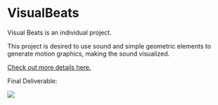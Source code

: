 # VisualBeats

Visual Beats is an individual project. 

This project is desired to use sound and simple geometric elements to generate motion graphics, making the sound visualized.

[Check out more details here.](http://www.jiaqiyao.com/soundVisual)

Final Deliverable:

<img src="https://github.com/Joy-Yaoo/VisualBeats/blob/main/FinalDeliverable/sound2.gif">


